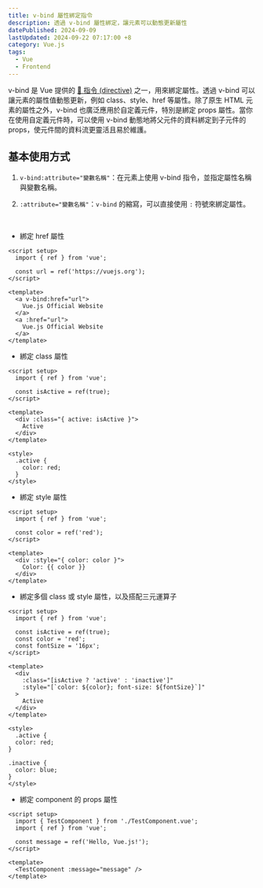 ```yaml
---
title: v-bind 屬性綁定指令
description: 透過 v-bind 屬性綁定，讓元素可以動態更新屬性
datePublished: 2024-09-09
lastUpdated: 2024-09-22 07:17:00 +8
category: Vue.js
tags:
  - Vue
  - Frontend
---
```


v-bind 是 Vue 提供的 [🔗 指令 (directive)](https://vuejs.org/api/built-in-directives.html#v-bind) 之一，用來綁定屬性。透過 v-bind 可以讓元素的屬性值動態更新，例如 class、style、href 等屬性。除了原生 HTML 元素的屬性之外，v-bind 也廣泛應用於自定義元件，特別是綁定 props 屬性。當你在使用自定義元件時，可以使用 v-bind 動態地將父元件的資料綁定到子元件的 props，使元件間的資料流更靈活且易於維護。

## 基本使用方式

1. `v-bind:attribute="變數名稱"`：在元素上使用 v-bind 指令，並指定屬性名稱與變數名稱。

2. `:attribute="變數名稱"`：`v-bind` 的縮寫，可以直接使用 `:` 符號來綁定屬性。

<br>

- 綁定 href 屬性

```vue:line-numbers
<script setup>
  import { ref } from 'vue';

  const url = ref('https://vuejs.org');
</script>

<template>
  <a v-bind:href="url">
    Vue.js Official Website
  </a>
  <a :href="url">
    Vue.js Official Website
  </a>
</template>
```

- 綁定 class 屬性

```vue:line-numbers
<script setup>
  import { ref } from 'vue';

  const isActive = ref(true);
</script>

<template>
  <div :class="{ active: isActive }">
    Active
  </div>
</template>

<style>
  .active {
    color: red;
  }
</style>
```

- 綁定 style 屬性

```vue:line-numbers
<script setup>
  import { ref } from 'vue';

  const color = ref('red');
</script>

<template>
  <div :style="{ color: color }">
    Color: {{ color }}
  </div>
</template>
```

- 綁定多個 class 或 style 屬性，以及搭配三元運算子

```vue:line-numbers
<script setup>
  import { ref } from 'vue';

  const isActive = ref(true);
  const color = 'red';
  const fontSize = '16px';
</script>

<template>
  <div
    :class="[isActive ? 'active' : 'inactive']"
    :style="[`color: ${color}; font-size: ${fontSize}`]"
  >
    Active
  </div>
</template>

<style>
  .active {
  color: red;
}

.inactive {
  color: blue;
}
</style>
```

- 綁定 component 的 props 屬性

```vue:line-numbers
<script setup>
  import { TestComponent } from './TestComponent.vue';
  import { ref } from 'vue';

  const message = ref('Hello, Vue.js!');
</script>

<template>
  <TestComponent :message="message" />
</template>
```
